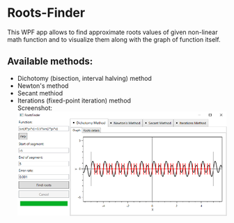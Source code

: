 # Roots-Finder
This WPF app allows to find approximate roots values of given non-linear math function and to visualize them along with the graph of function itself.
## Available methods:
* Dichotomy (bisection, interval halving) method
* Newton's method
* Secant methiod
* Iterations (fixed-point iteration) method
\
Screenshot:\
![screenshot](RootsFinder/screenshot.png)
